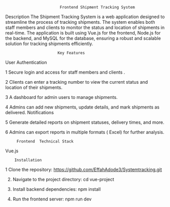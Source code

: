 


                            Frontend Shipment Tracking System      
Description
The Shipment Tracking System is a web application designed to streamline the process of tracking shipments. The system enables both staff members and clients to monitor the status and location of shipments in real-time. The application is built using Vue.js for the frontend, Node.js for the backend, and MySQL for the database, ensuring a robust and scalable solution for tracking shipments efficiently.

                           Key Features
User Authentication

1 Secure login and access for staff members and clients .


2 Clients can enter a tracking number to view the current status and location of their shipments.


3 A dashboard for admin users to manage shipments.

4 Admins can add new shipments, update details, and mark shipments as delivered.
Notifications

5 Generate detailed reports on shipment statuses, delivery times, and more.

6 Admins can export reports in multiple formats ( Excel) for further analysis.  


         Frontend  Technical Stack
                 
 Vue.js

        Installation

1 Clone the repository:  https://github.com/EffahAdode3/Systemtracking.git

2. Navigate to the project directory:   cd vue-project

3. Install backend dependencies: npm install

4. Run the frontend server:  npm run dev

